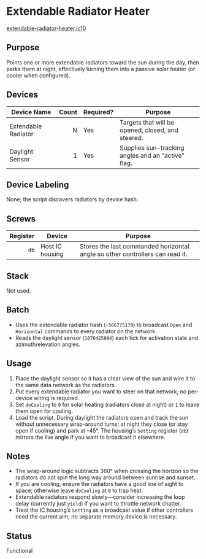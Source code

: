# Extendable Radiator Heater

[extendable-radiator-heater.ic10](../../extendable-radiator-heater.ic10)

## Purpose
Points one or more extendable radiators toward the sun during the day, then parks them at night, effectively turning them into a passive solar heater (or cooler when configured).

## Devices
| Device Name | Count | Required? | Purpose |
|-------------|------:|-----------|---------|
| Extendable Radiator | N | Yes | Targets that will be opened, closed, and steered. |
| Daylight Sensor | 1 | Yes | Supplies sun-tracking angles and an “active” flag. |

## Device Labeling
None; the script discovers radiators by device hash.

## Screws
| Register | Device | Purpose |
|---------:|--------|---------|
| `db` | Host IC housing | Stores the last commanded horizontal angle so other controllers can read it.

## Stack
Not used.

## Batch
- Uses the extendable radiator hash (`-566775170`) to broadcast `Open` and `Horizontal` commands to every radiator on the network.
- Reads the daylight sensor (`1076425094`) each tick for activation state and azimuth/elevation angles.

## Usage
1. Place the daylight sensor so it has a clear view of the sun and wire it to the same data network as the radiators.
2. Put every extendable radiator you want to steer on that network; no per-device wiring is required.
3. Set `doCooling` to `0` for solar heating (radiators close at night) or `1` to leave them open for cooling.
4. Load the script. During daylight the radiators open and track the sun without unnecessary wrap-around turns; at night they close (or stay open if cooling) and park at -45°. The housing’s `Setting` register (`db`) mirrors the live angle if you want to broadcast it elsewhere.

## Notes
- The wrap-around logic subtracts 360° when crossing the horizon so the radiators do not spin the long way around between sunrise and sunset.
- If you are cooling, ensure the radiators have a good line of sight to space; otherwise leave `doCooling` at `0` to trap heat.
- Extendable radiators respond slowly—consider increasing the loop delay (currently just `yield`) if you want to throttle network chatter.
- Treat the IC housing’s `Setting` as a broadcast value if other controllers need the current aim; no separate memory device is necessary.

## Status
Functional
